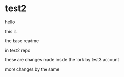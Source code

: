 # test2

hello


this is


the base readme

in test2
repo


these are changes made inside the fork by test3 account

more changes by the same
